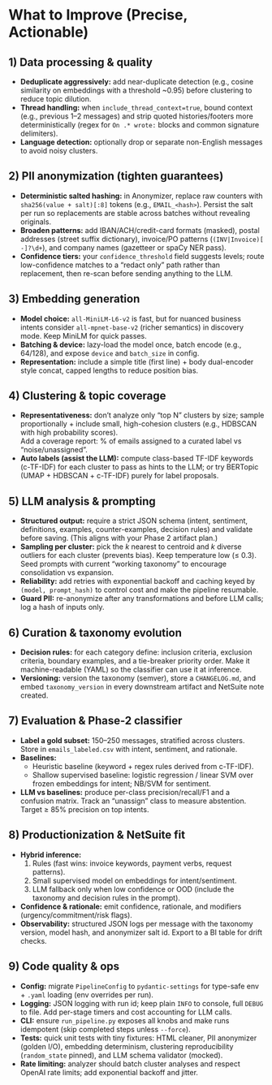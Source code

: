 # What to Improve (Precise, Actionable)

## 1) Data processing & quality

- **Deduplicate aggressively:** add near-duplicate detection (e.g., cosine similarity on embeddings with a threshold ~0.95) before clustering to reduce topic dilution.
- **Thread handling:** when `include_thread_context=true`, bound context (e.g., previous 1–2 messages) and strip quoted histories/footers more deterministically (regex for `On .* wrote:` blocks and common signature delimiters).
- **Language detection:** optionally drop or separate non-English messages to avoid noisy clusters.

## 2) PII anonymization (tighten guarantees)

- **Deterministic salted hashing:** in Anonymizer, replace raw counters with `sha256(value + salt)[:8]` tokens (e.g., `EMAIL_<hash>`). Persist the salt per run so replacements are stable across batches without revealing originals.
- **Broaden patterns:** add IBAN/ACH/credit-card formats (masked), postal addresses (street suffix dictionary), invoice/PO patterns (`(INV|Invoice)[ -]?\d+`), and company names (gazetteer or spaCy NER pass).
- **Confidence tiers:** your `confidence_threshold` field suggests levels; route low-confidence matches to a “redact only” path rather than replacement, then re-scan before sending anything to the LLM.

## 3) Embedding generation

- **Model choice:** `all-MiniLM-L6-v2` is fast, but for nuanced business intents consider `all-mpnet-base-v2` (richer semantics) in discovery mode. Keep MiniLM for quick passes.
- **Batching & device:** lazy-load the model once, batch encode (e.g., 64/128), and expose `device` and `batch_size` in config.
- **Representation:** include a simple title (first line) + body dual-encoder style concat, capped lengths to reduce position bias.

## 4) Clustering & topic coverage

- **Representativeness:** don’t analyze only “top N” clusters by size; sample proportionally + include small, high-cohesion clusters (e.g., HDBSCAN with high probability scores).  
  Add a coverage report: % of emails assigned to a curated label vs “noise/unassigned”.
- **Auto labels (assist the LLM):** compute class-based TF-IDF keywords (c-TF-IDF) for each cluster to pass as hints to the LLM; or try BERTopic (UMAP + HDBSCAN + c-TF-IDF) purely for label proposals.

## 5) LLM analysis & prompting

- **Structured output:** require a strict JSON schema (intent, sentiment, definitions, examples, counter-examples, decision rules) and validate before saving. (This aligns with your Phase 2 artifact plan.)
- **Sampling per cluster:** pick the _k_ nearest to centroid and _k_ diverse outliers for each cluster (prevents bias). Keep temperature low (≤ 0.3). Seed prompts with current “working taxonomy” to encourage consolidation vs expansion.
- **Reliability:** add retries with exponential backoff and caching keyed by `(model, prompt_hash)` to control cost and make the pipeline resumable.
- **Guard PII:** re-anonymize after any transformations and before LLM calls; log a hash of inputs only.

## 6) Curation & taxonomy evolution

- **Decision rules:** for each category define: inclusion criteria, exclusion criteria, boundary examples, and a tie-breaker priority order. Make it machine-readable (YAML) so the classifier can use it at inference.
- **Versioning:** version the taxonomy (semver), store a `CHANGELOG.md`, and embed `taxonomy_version` in every downstream artifact and NetSuite note created.

## 7) Evaluation & Phase-2 classifier

- **Label a gold subset:** 150–250 messages, stratified across clusters. Store in `emails_labeled.csv` with intent, sentiment, and rationale.
- **Baselines:**
  - Heuristic baseline (keyword + regex rules derived from c-TF-IDF).
  - Shallow supervised baseline: logistic regression / linear SVM over frozen embeddings for intent; NB/SVM for sentiment.
- **LLM vs baselines:** produce per-class precision/recall/F1 and a confusion matrix. Track an “unassign” class to measure abstention. Target ≥ 85% precision on top intents.

## 8) Productionization & NetSuite fit

- **Hybrid inference:**
  1. Rules (fast wins: invoice keywords, payment verbs, request patterns).
  2. Small supervised model on embeddings for intent/sentiment.
  3. LLM fallback only when low confidence or OOD (include the taxonomy and decision rules in the prompt).
- **Confidence & rationale:** emit confidence, rationale, and modifiers (urgency/commitment/risk flags).
- **Observability:** structured JSON logs per message with the taxonomy version, model hash, and anonymizer salt id. Export to a BI table for drift checks.

## 9) Code quality & ops

- **Config:** migrate `PipelineConfig` to `pydantic-settings` for type-safe env + `.yaml` loading (env overrides per run).
- **Logging:** JSON logging with run id; keep plain `INFO` to console, full `DEBUG` to file. Add per-stage timers and cost accounting for LLM calls.
- **CLI:** ensure `run_pipeline.py` exposes all knobs and make runs idempotent (skip completed steps unless `--force`).
- **Tests:** quick unit tests with tiny fixtures: HTML cleaner, PII anonymizer (golden I/O), embedding determinism, clustering reproducibility (`random_state` pinned), and LLM schema validator (mocked).
- **Rate limiting:** analyzer should batch cluster analyses and respect OpenAI rate limits; add exponential backoff and jitter.
